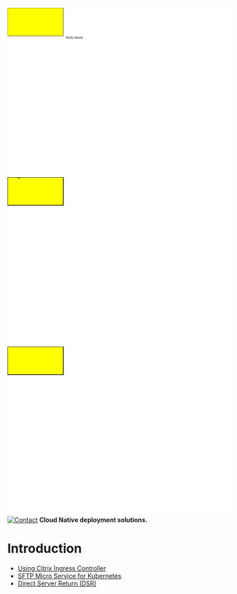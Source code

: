 [![Home](home.svg)](https://chorusio.github.io/NetworkSolutionArchitect/index.html)
[![Blog](blog.svg)](https://chorusio.github.io/NetworkSolutionArchitect/controller/controller/)
[![About](about.svg)](dsr/README.md)
[![Contact](contact.svg)](https://goreportcard.com/report/github.com/janraj/citrix-k8s-node-controller)
**Cloud Native deployment solutions.** 
# Introduction
+ [Using Citrix Ingress Controller](controller/README.md)
+ [SFTP Micro Service for Kubernetes](sftp/README.md)
+ [Direct Server Return (DSR)](dsr/README.md)

